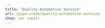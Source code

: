 ```yaml
---
title: "Quality Automotive Service"
url: /pipe-creek/quality-automotive-service/
shop: car repair
---
```

